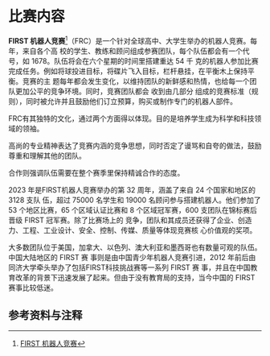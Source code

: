 # 比赛内容

**FIRST 机器人竞赛**[^ref1]（FRC）是一个针对全球高中、大学生举办的机器人竞赛。每年，来自各个高
校的学生、教练和顾问组成参赛团队，每个队伍都会有一个代号，如 1678。队伍将会在六个星期的时间里搭建重达 54 千
克的机器人参加比赛完成任务。例如将球投进目标，将碟片飞入目标，栏杆悬挂，在平衡木上保持平衡。竞赛的主
题每年都会发生变化，以维持团队的新鲜感和热情，也给每一个团队更加公平的竞争环境。同时，竞赛团队都会
收到由几部分 组成的竞赛标准（规则），同时被允许并且鼓励他们订立预算，购买或制作专门的机器人部件。

FRC有其独特的文化，通过两个方面得以体现。目的是培养学生成为科学和科技领域的领袖。

高尚的专业精神表达了竞赛内涵的竞争思想，同时否定了谩骂和自夸的做法，鼓励尊重和理解其他的团队。

合作则强调队伍需要在整个赛季里保持精诚合作的态度。

2023 年是FIRST机器人竞赛举办的第 32 周年，涵盖了来自 24 个国家和地区的 3128 支队
伍，超过 75000 名学生和 19000 名顾问参与搭建机器人。他们参加了 53 个地区比赛，65 
个区域认证比赛和 8 个区域冠军赛，600 支团队在锦标赛后晋级 FIRST 冠军赛。除了比赛场上的
竞争，团队和其成员还获得了企业、创造力、工程、工业设计、安全、控制、传媒、质量等体现竞赛核
心价值观的奖项。

大多数团队位于美国，加拿大、以色列、澳大利亚和墨西哥也有数量可观的队伍。中国大陆地区的 FIRST 赛
事则是由中国青少年机器人竞赛引进，2012 年前后由同济大学牵头举办了包括FIRST科技挑战赛等一系列 FIRST 赛
事，并且在中国教育改革的背景下迅速发展了起来。但由于没有教育局的支持，当今中国的 FIRST 赛事比较低迷。

## 参考资料与注释
[^ref1]: [FIRST 机器人竞赛](https://zh.wikipedia.org/wiki/FIRST机器人竞赛)